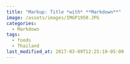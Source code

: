 ```yaml
---
title: "Markup: Title *with* **Markdown**"
image: /assets/images/IMGP1950.JPG
categories:
  - Markdown
tags:
  - foods
  - Thailand
last_modified_at: 2017-03-09T12:25:10-05:00
---
```

